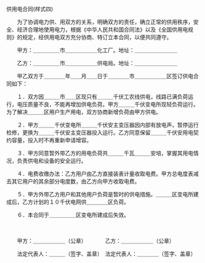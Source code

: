 



供用电合同(样式四)



 

　　为了协调电力供、用双方的关系，明确双方的责任，确立正常的供用秩序，安全、经济合理地使用电力，根据《中华人民共和国合同法》以及《全国供用电规则》的规定，经供用电双方充分协商、特订立本合同，以便共同遵守。　　

　　甲方：＿＿＿＿＿市＿＿＿＿＿＿化工厂。地址：＿＿＿＿＿＿＿＿

　　乙方：＿＿＿＿＿市＿＿＿＿＿＿供电局。地址：＿＿＿＿＿＿＿＿　　

　　甲乙双方于＿＿＿＿年＿＿月＿＿日于＿＿＿＿市＿＿＿＿＿＿区签订供电合同如下：

　　１．双方因＿＿＿市＿＿区现只有＿＿＿千伏工农线供电，线路已满负荷运行，电压质量不良，不能再增加供电负荷。甲方＿＿＿千伏变电所现轻负荷运行。为了解决＿＿＿区用户生产用电，双方协商新增负荷由甲方供电。

　　２．甲方＿＿＿千伏变电所＿＿＿千伏安主变压器因内部有放电声，暂停运行检修，更换为＿＿＿千伏安主变压器投入运行。乙方同意保留＿＿＿千伏安用电契约容量，投入时不再重新申请增容。

　　３．甲方同意暂外带乙方的用电负荷共＿＿＿千瓦＿＿＿安培，掌握其用电情况，负责供电和设备的安全运行。

　　４．电费收缴办法：乙方用户由乙方直接装表计量收取电费。甲方总电度表减去其它用户的其余部分电度数，由乙方向甲方收取电费。

　　５．甲方外带乙方用户和其他用户负荷是暂时的供电措施。＿＿＿区变电所建成后，乙方计划的１０千伏电网供＿＿＿＿区负荷。

　　６．本合同于＿＿＿＿＿区变电所建成后失效。　　

　　

　　甲方：＿＿＿＿＿＿（公章）　　　　乙方：＿＿＿＿＿＿（公章）

　　法定代表人：＿＿＿（签字、盖章）　法定代表人：＿＿＿＿（签字、盖章）

　　